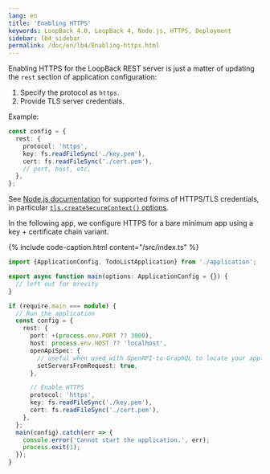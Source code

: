 ```yaml
---
lang: en
title: 'Enabling HTTPS'
keywords: LoopBack 4.0, LoopBack 4, Node.js, HTTPS, Deployment
sidebar: lb4_sidebar
permalink: /doc/en/lb4/Enabling-https.html
---
```


Enabling HTTPS for the LoopBack REST server is just a matter of updating the
`rest` section of application configuration:

1. Specify the protocol as `https`.
2. Provide TLS server credentials.

Example:

```ts
const config = {
  rest: {
    protocol: 'https',
    key: fs.readFileSync('./key.pem'),
    cert: fs.readFileSync('./cert.pem'),
    // port, host, etc.
  },
};
```

See
[Node.js documentation](https://nodejs.org/api/https.html#https_https_createserver_options_requestlistener)
for supported forms of HTTPS/TLS credentials, in particular
[`tls.createSecureContext()` options](https://nodejs.org/api/tls.html#tls_tls_createsecurecontext_options).

In the following app, we configure HTTPS for a bare minimum app using a key +
certificate chain variant.

{% include code-caption.html content="/src/index.ts" %}

```ts
import {ApplicationConfig, TodoListApplication} from './application';

export async function main(options: ApplicationConfig = {}) {
  // left out for brevity
}

if (require.main === module) {
  // Run the application
  const config = {
    rest: {
      port: +(process.env.PORT ?? 3000),
      host: process.env.HOST ?? 'localhost',
      openApiSpec: {
        // useful when used with OpenAPI-to-GraphQL to locate your application
        setServersFromRequest: true,
      },

      // Enable HTTPS
      protocol: 'https',
      key: fs.readFileSync('./key.pem'),
      cert: fs.readFileSync('./cert.pem'),
    },
  };
  main(config).catch(err => {
    console.error('Cannot start the application.', err);
    process.exit(1);
  });
}
```
